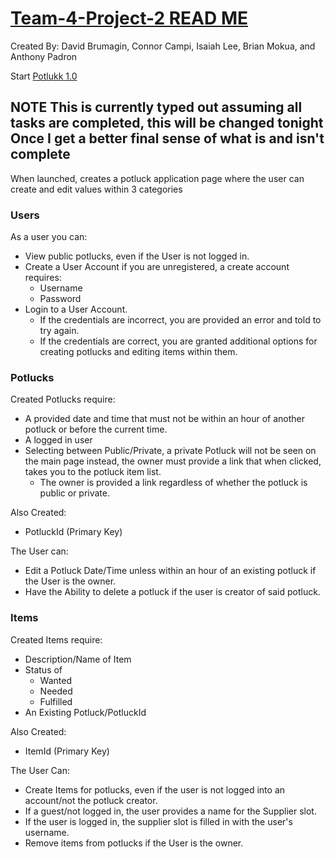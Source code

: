 # <u>Team-4-Project-2 READ ME</u>

Created By: 
David Brumagin,
Connor Campi,
Isaiah Lee,
Brian Mokua, and
Anthony Padron 

Start [Potlukk 1.0](https://main.d3pbgde6ddw94g.amplifyapp.com/)

## NOTE This is currently typed out assuming all tasks are completed, this will be changed tonight Once I get a better final sense of what is and isn't complete

When launched, creates a potluck application page where the user can create and edit values within 3 categories

### Users
As a user you can:
* View public potlucks, even if the User is not logged in.
* Create a User Account if you are unregistered, a create account requires:
  * Username
  * Password
* Login to a User Account.
  * If the credentials are incorrect, you are provided an error and told to try again.
  * If the credentials are correct, you are granted additional options for creating potlucks and editing items within them.

 

### Potlucks
Created Potlucks require:
* A provided date and time that must not be within an hour of another potluck or before the current time.
* A logged in user
* Selecting between Public/Private, a private Potluck will not be seen on the main page instead, the owner must provide a link that when clicked, takes you to the potluck item list.
  * The owner is provided a link regardless of whether the potluck is public or private.

Also Created:
- PotluckId (Primary Key)


The User can:
* Edit a Potluck Date/Time unless within an hour of an existing potluck if the User is the owner.
* Have the Ability to delete a potluck if the user is creator of said potluck.




### Items
Created Items require:
* Description/Name of Item
* Status of
  * Wanted 
  * Needed
  * Fulfilled
* An Existing Potluck/PotluckId

Also Created:
* ItemId (Primary Key)


The User Can:
* Create Items for potlucks, even if the user is not logged into an account/not the potluck creator.
* If a guest/not logged in, the user provides a name for the Supplier slot.
* If the user is logged in, the supplier slot is filled in with the user's username.
* Remove items from potlucks if the User is the owner.



